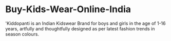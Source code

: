 # Buy-Kids-Wear-Online-India
'Kiddopanti is an Indian Kidswear Brand for boys and girls in the age of 1-16 years, artfully and thoughtfully designed as per latest fashion trends in season colours.
